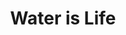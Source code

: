 ---
pid: PT120
title: Water is Life
location_transcription: Penn Treaty Park or other park by water
zipcode: '19355'
outside_phl: 'Malvern PA '
neighborhood: 
age: '52'
age_range: 50-59
instagram: 
image_file_name: PT_120.jpg
proposal_transcription: |-
  An homage to water
  Water droplet; huge scale; w/ all things that depend on water in a collage; like stained glass, it glows... water splash pad around the base for kids/adults
topic: Environment,Sustainability
topic_summary: 0, 0
type: 2D,Fountain,Mural,Sculpture Statue
keywords_other: water, collage, environment
credit: Mary Hunot
image_labels: 
twitter: 
facebook: 
permalink: "/monuments/pt120/"
layout: item-page
---
